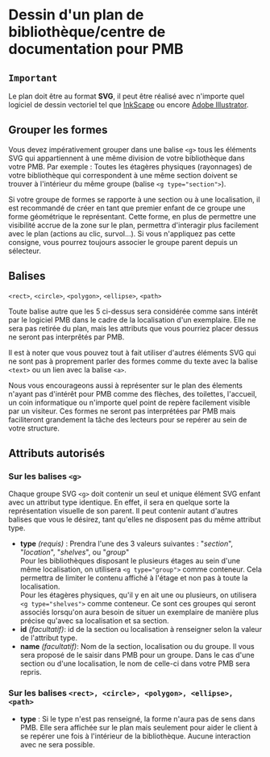 # Dessin d'un plan de bibliothèque/centre de documentation pour PMB

## `Important`

Le plan doit être au format **SVG**, il peut être réalisé avec n'importe quel logiciel de dessin vectoriel tel que [InkScape](https://inkscape.org/release/inkscape-0.92.4/) ou encore [Adobe Illustrator](https://www.adobe.com/fr/products/illustrator.html).

## Grouper les formes

Vous devez impérativement grouper dans une balise `<g>` tous les éléments SVG qui appartiennent à une même division de votre bibliothèque dans votre PMB. Par exemple : Toutes les étagères physiques (rayonnages) de votre bibliothèque qui correspondent à une même section doivent se trouver à l'intérieur du même groupe (balise `<g type="section">`).

Si votre groupe de formes se rapporte à une section ou à une localisation, il est recommandé de créer en tant que premier enfant de ce groupe une forme géométrique le représentant. Cette forme, en plus de permettre une visibilité accrue de la zone sur le plan, permettra d'interagir plus facilement avec le plan (actions au clic, survol...). Si vous n'appliquez pas cette consigne, vous pourrez toujours associer le groupe parent depuis un sélecteur.

## Balises

`<rect>`, `<circle>`, `<polygon>`, `<ellipse>`, `<path>`

Toute balise autre que les 5 ci-dessus sera considérée comme sans intérêt par le logiciel PMB dans le cadre de la localisation d'un exemplaire. Elle ne sera pas retirée du plan, mais les attributs que vous pourriez placer dessus ne seront pas interprêtés par PMB.

Il est à noter que vous pouvez tout à fait utiliser d'autres éléments SVG qui ne sont pas à proprement parler des formes comme du texte avec la balise `<text>` ou un lien avec la balise `<a>`.

Nous vous encourageons aussi à représenter sur le plan des élements n'ayant pas d'intérêt pour PMB comme des flèches, des toilettes, l'accueil, un coin informatique ou n'importe quel point de repère facilement visible par un visiteur. Ces formes ne seront pas interprétées par PMB mais faciliteront grandement la tâche des lecteurs pour se repérer au sein de votre structure.

## Attributs autorisés

### Sur les balises `<g>`

Chaque groupe SVG `<g>` doit contenir un seul et unique élément SVG enfant avec un attribut type identique. En effet, il sera en quelque sorte la représentation visuelle de son parent. Il peut contenir autant d'autres balises que vous le désirez, tant qu'elles ne disposent pas du même attribut type.

+ **type** *(requis)* : Prendra l'une des 3 valeurs suivantes : "*section*", "*location*", "*shelves*", ou "*group*"  
Pour les bibliothèques disposant le plusieurs étages au sein d'une même localisation, on utilisera `<g type="group">` comme conteneur. Cela permettra de limiter le contenu affiché à l'étage et non pas à toute la localisation.  
Pour les étagères physiques, qu'il y en ait une ou plusieurs, on utilisera `<g type="shelves">` comme conteneur. Ce sont ces groupes qui seront associés lorsqu'on aura besoin de situer un exemplaire de manière plus précise qu'avec sa localisation et sa section.
+ **id** *(facultatif)*: id de la section ou localisation à renseigner selon la valeur de l'attribut type.
+ **name** *(facultatif)*: Nom de la section, localisation ou du groupe. Il vous sera proposé de le saisir dans PMB pour un groupe. Dans le cas d'une section ou d'une localisation, le nom de celle-ci dans votre PMB sera repris.

### Sur les balises `<rect>, <circle>, <polygon>, <ellipse>, <path>`

+ **type** : Si le type n'est pas renseigné, la forme n'aura pas de sens dans PMB. Elle sera affichée sur le plan mais seulement pour aider le client à se repérer une fois à l'intérieur de la bibliothèque. Aucune interaction avec ne sera possible.